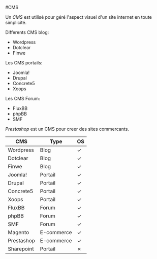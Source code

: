 #CMS

Un *CMS* est utilisé pour géré l'aspect visuel d'un site internet en toute simplicité.

Differents CMS blog:
- Wordpress
- Dotclear
- Finwe

Les CMS portails:
- Joomla!
- Drupal
- Concrete5
- Xoops

Les CMS Forum:
- FluxBB
- phpBB
- SMF

*Prestashop* est un CMS pour creer des sites commercants.

 CMS | Type | OS |
--------- | ---- | ---- |
Wordpress | Blog | ✓
Dotclear | Blog | ✓
Finwe| Blog | ✓
Joomla! | Portail | ✓
Drupal | Portail | ✓
Concrete5 | Portail | ✓
Xoops | Portail | ✓
FluxBB | Forum | ✓
phpBB | Forum | ✓
SMF | Forum | ✓
Magento | E-commerce | ✓
Prestashop | E-commerce | ✓ 
Sharepoint | Portail | ✗